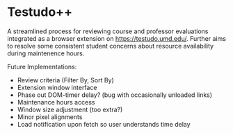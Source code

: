 # Testudo++
A streamlined process for reviewing course and professor evaluations integrated as a browser extension on https://testudo.umd.edu/. Further aims to resolve some consistent student concerns about resource availability during maintenence hours.

Future Implementations:
- Review criteria (Filter By, Sort By)
- Extension window interface
- Phase out DOM-timer delay? (bug with occasionally unloaded links)
- Maintenance hours access
- Window size adjustment (too extra?)
- Minor pixel alignments
- Load notification upon fetch so user understands time delay
